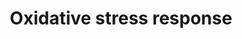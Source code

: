---
annotations:
- id: PW:0000378
  parent: regulatory pathway
  type: Pathway Ontology
  value: oxidative stress response pathway
authors:
- N.Reyes
- MaintBot
- I.Reyes
- Evelo
- Ddigles
- Mkutmon
- Eweitz
citedin:
- link: 10.1038/s41467-024-52306-5
  title: Podocyte-specific KLF6 primes proximal tubule CaMK1D signaling to attenuate
    diabetic kidney disease (2024)
description: ''
last-edited: 2021-05-16
organisms:
- Mus musculus
redirect_from:
- /index.php/Pathway:WP412
- /instance/WP412
- /instance/WP412_r117038
revision: r117038
schema-jsonld:
- '@context': https://schema.org/
  '@id': https://wikipathways.github.io/pathways/WP412.html
  '@type': Dataset
  creator:
    '@type': Organization
    name: WikiPathways
  description: ''
  keywords:
  - Cat
  - Cyba
  - Cyp1a1
  - Fos
  - Gclc
  - Gpx1
  - Gpx3
  - Gsr
  - Gstt2
  - Hmox1
  - Junb
  - Maoa
  - Mapk10
  - Mapk14
  - Mgst1
  - Mt1
  - NRF2B1
  - Nfix
  - Nfkb1
  - Nqo1
  - Sod1
  - Sod2
  - Sod3
  - Sp1
  - Txn2
  - Txnrd1
  - Txnrd2
  - Ugt1a1
  - Xdh
  license: CC0
  name: Oxidative stress response
seo: CreativeWork
title: Oxidative stress response
wpid: WP412
---